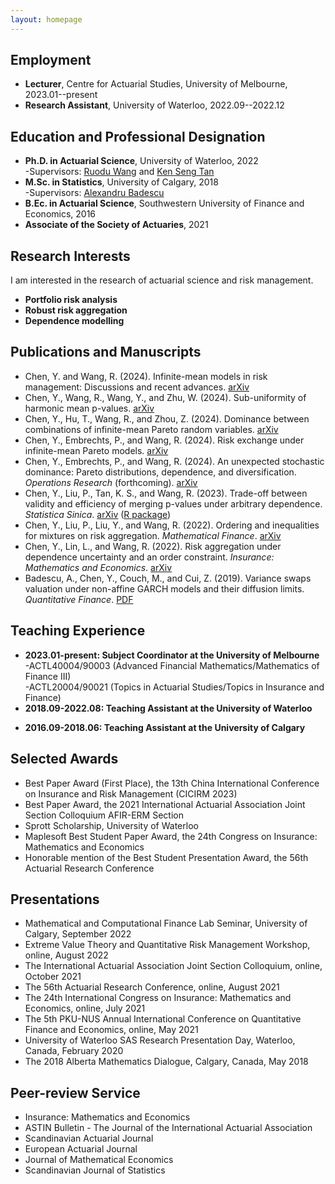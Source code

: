 ```yaml
---
layout: homepage
---
```


## Employment
- **Lecturer**, Centre for Actuarial Studies,  University of Melbourne, 2023.01--present
- **Research Assistant**, University of Waterloo, 2022.09--2022.12


## Education and Professional Designation
- **Ph.D. in Actuarial Science**, University of Waterloo, 2022
  <br>
  -Supervisors: [Ruodu Wang](http://sas.uwaterloo.ca/~wang/) and [Ken Seng Tan](https://uwaterloo.ca/statistics-and-actuarial-science/contacts/ken-seng-tan)
  <br>
- **M.Sc. in Statistics**, University of Calgary, 2018
  <br>
  -Supervisors: [Alexandru Badescu](https://contacts.ucalgary.ca/info/math/profiles/101-152917)
  <br>
- **B.Ec. in Actuarial Science**, Southwestern University of Finance and Economics, 2016
- **Associate of the Society of Actuaries**, 2021

## Research Interests

I am interested in the research of actuarial science and risk management.
- **Portfolio risk analysis** 
- **Robust risk aggregation** 
- **Dependence modelling** 


## Publications and Manuscripts
-  Chen, Y. and Wang, R. (2024). Infinite-mean models in risk management: Discussions and recent advances. 
  [arXiv](https://arxiv.org/abs/2408.08678)
-  Chen, Y., Wang, R., Wang, Y., and Zhu, W. (2024). Sub-uniformity of harmonic mean p-values. 
  [arXiv](https://arxiv.org/abs/2405.01368)
-  Chen, Y., Hu, T., Wang, R., and Zhou, Z. (2024). Dominance between combinations of infinite-mean Pareto random variables. 
  [arXiv](https://arxiv.org/abs/2404.18467)
-  Chen, Y., Embrechts, P., and Wang, R. (2024). Risk exchange under infinite-mean Pareto models. 
  [arXiv](https://arxiv.org/abs/2403.20171)
-  Chen, Y., Embrechts, P., and Wang, R. (2024). An unexpected stochastic dominance: Pareto distributions, dependence, and diversification. _Operations Research_ (forthcoming). 
  [arXiv](https://arxiv.org/abs/2208.08471)
-  Chen, Y., Liu, P., Tan, K. S., and Wang, R. (2023). Trade-off between validity and efficiency of merging p-values under arbitrary dependence. _Statistica Sinica_. 
  [arXiv](https://arxiv.org/abs/2007.12366)
  ([R package](https://github.com/YuyuChen-UW/pmerge))
-  Chen, Y., Liu, P., Liu, Y., and Wang, R. (2022). Ordering and inequalities for mixtures on risk aggregation. _Mathematical Finance_. 
  [arXiv](https://arxiv.org/abs/2007.12338)
-  Chen, Y., Lin, L., and Wang, R. (2022). Risk aggregation under dependence uncertainty and an order constraint. _Insurance: Mathematics and Economics_.
  [arXiv](https://arxiv.org/abs/2104.07718)
-  Badescu, A., Chen, Y., Couch, M., and Cui, Z. (2019). Variance swaps valuation under non-affine GARCH models and their diffusion limits. _Quantitative Finance_.
  [PDF](https://www.researchgate.net/publication/326759271_Variance_swaps_valuation_under_non-affine_GARCH_models_and_their_diffusion_limits/link/5b7c82a8a6fdcc5f8b5afd79/download)
 


  
## Teaching Experience
- **2023.01-present: Subject Coordinator at the University of Melbourne**
  <br>
  -ACTL40004/90003 (Advanced Financial Mathematics/Mathematics of Finance III)
  <br>
  -ACTL20004/90021 (Topics in Actuarial Studies/Topics in Insurance and Finance) 
- **2018.09-2022.08: Teaching Assistant at the University of Waterloo**
 <!-- 
  <br> 
  -ACTSC 231 (Introductory Financial Mathematics)
  <br>
  -ACTSC 232 (Life Contingencies 1)
  <br>
  -ACTSC 371 (Introduction to Investments)
  <br>
  -ACTSC 372 (Corporate Finance)
  <br>
  -ACTSC 446/846 (Mathematics of Financial Markets)
  <br>
  -MATBUS 471 (Fixed Income Securities)
  <br>
  -STAT 330 (Mathematical Statistics)
  <br>
  -STAT 333 (Applied Probability)
  -->
- **2016.09-2018.06: Teaching Assistant at the University of Calgary**
  <!-- 
  <br>
  -STAT 213 (Introduction to Statistics I)
   <br>
  -STAT 217 (Introduction to Statistics II)
  -->

## Selected Awards
- Best Paper Award (First Place), the 13th China International Conference on Insurance and Risk Management (CICIRM 2023)
- Best Paper Award, the 2021 International Actuarial Association Joint Section Colloquium AFIR-ERM Section
- Sprott Scholarship, University of Waterloo
- Maplesoft Best Student Paper Award, the 24th Congress on Insurance: Mathematics and Economics 
- Honorable mention of the Best Student Presentation Award, the 56th Actuarial Research Conference 

## Presentations
- Mathematical and Computational Finance Lab Seminar, University of Calgary, September 2022
- Extreme Value Theory and Quantitative Risk Management Workshop, online, August 2022
- The International Actuarial Association Joint Section Colloquium, online, October 2021 
- The 56th Actuarial Research Conference, online, August 2021 
- The 24th International Congress on Insurance: Mathematics and Economics, online, July 2021 
- The 5th PKU-NUS Annual International Conference on Quantitative Finance and Economics, online, May 2021 
- University of Waterloo SAS Research Presentation Day, Waterloo, Canada, February 2020  
- The 2018 Alberta Mathematics Dialogue, Calgary, Canada, May 2018

## Peer-review Service
- Insurance: Mathematics and Economics
- ASTIN Bulletin - The Journal of the International Actuarial Association
- Scandinavian Actuarial Journal
- European Actuarial Journal
- Journal of Mathematical Economics
- Scandinavian Journal of Statistics




